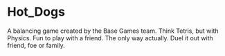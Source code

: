 # Hot_Dogs
A balancing game created by the Base Games team. Think Tetris, but with Physics. Fun to play with a friend. The only way actually. Duel it out with friend, foe or family.
